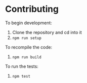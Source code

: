 # Contributing

To begin development:

1. Clone the repository and cd into it
2. `npm run setup`

To recompile the code:

1. `npm run build`

To run the tests:

1. `npm test`
